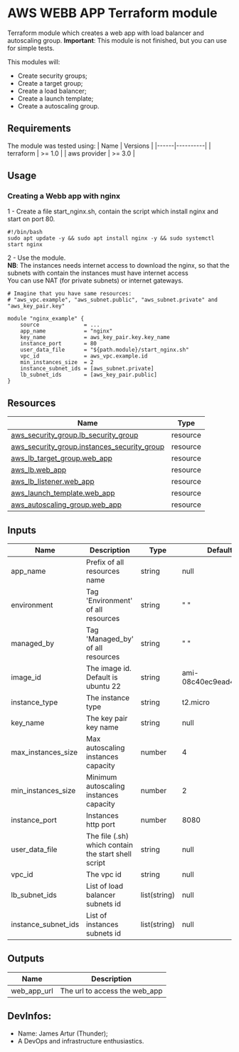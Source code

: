 # AWS WEBB APP Terraform module

Terraform module which creates a web app with load balancer and autoscaling group.
**Important**: This module is not finished, but you can use for simple tests.

This modules will:
* Create security groups;
* Create a target group;
* Create a load balancer;
* Create a launch template;
* Create a autoscaling group.


## Requirements
The module was tested using:
| Name | Versions |
|------|----------|
| terraform | >= 1.0 |
| aws provider | >= 3.0 |

## Usage

### Creating a Webb app with nginx
1 - Create a file start_nginx.sh, contain the script which install nginx and start on port 80.
```hcl
#!/bin/bash
sudo apt update -y && sudo apt install nginx -y && sudo systemctl start nginx
```

2 - Use the module. <br>
**NB**: The instances needs internet access to download the nginx, so that the subnets with contain the instances must have internet access<br>You can use NAT (for private subnets) or internet gateways.
```hcl
# Imagine that you have same resources: 
# "aws_vpc.example", "aws_subnet.public", "aws_subnet.private" and "aws_key_pair.key"

module "nginx_example" {
    source              = ...
    app_name            = "nginx"
    key_name            = aws_key_pair.key.key_name
    instance_port       = 80
    user_data_file      = "${path.module}/start_nginx.sh"
    vpc_id              = aws_vpc.example.id
    min_instances_size  = 2
    instance_subnet_ids = [aws_subnet.private]
    lb_subnet_ids       = [aws_key_pair.public]
}
```


## Resources

| Name | Type |
|------|------|
| [aws_security_group.lb_security_group](https://registry.terraform.io/providers/hashicorp/aws/latest/docs/resources/security_group) | resource |
| [aws_security_group.instances_security_group](https://registry.terraform.io/providers/hashicorp/aws/latest/docs/resources/security_group) | resource |
| [aws_lb_target_group.web_app](https://registry.terraform.io/providers/hashicorp/aws/latest/docs/resources/lb_target_group) | resource |
| [aws_lb.web_app](https://registry.terraform.io/providers/hashicorp/aws/latest/docs/resources/lb) | resource |
| [aws_lb_listener.web_app](https://registry.terraform.io/providers/hashicorp/aws/latest/docs/resources/lb_listener) | resource |
| [aws_launch_template.web_app](https://registry.terraform.io/providers/hashicorp/aws/latest/docs/resources/launch_template) | resource |
| [aws_autoscaling_group.web_app](https://registry.terraform.io/providers/hashicorp/aws/latest/docs/resources/autoscaling_group) | resource |


## Inputs

| Name | Description | Type | Default | Required |
|------|-------------|------|---------|:--------:|
| app_name | Prefix of all resources name | string | null | yes |
| environment | Tag 'Environment' of all resources | string | " " | no |
| managed_by | Tag 'Managed_by' of all resources | string | " " | no |
| image_id | The image id. Default is ubuntu 22 | string | ami-08c40ec9ead489470 | no |
| instance_type | The instance type | string | t2.micro | no |
| key_name | The key pair key name | string | null | yes |
| max_instances_size | Max autoscaling instances capacity | number | 4 | no |
| min_instances_size | Minimum autoscaling instances capacity | number | 2 | no |
| instance_port | Instances http port | number | 8080 | no |
| user_data_file | The file (.sh) which contain the start shell script | string | null | yes |
| vpc_id | The vpc id | string | null | yes |
| lb_subnet_ids | List of load balancer subnets id | list(string) | null | yes |
| instance_subnet_ids | List of instances subnets id | list(string) | null | yes |


## Outputs

| Name | Description |
|------|-------------|
| web_app_url | The url to access the web_app |


## DevInfos:
- Name: James Artur (Thunder);
- A DevOps and infrastructure enthusiastics.